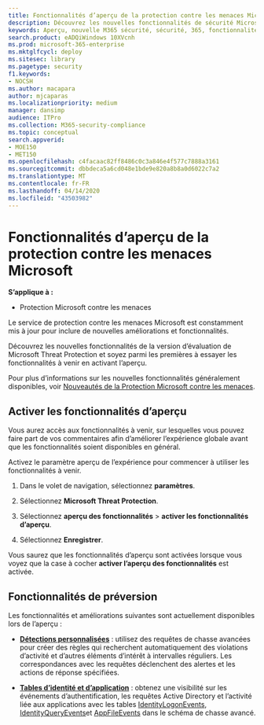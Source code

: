 ```yaml
---
title: Fonctionnalités d’aperçu de la protection contre les menaces Microsoft
description: Découvrez les nouvelles fonctionnalités de sécurité Microsoft 365
keywords: Aperçu, nouvelle M365 sécurité, sécurité, 365, fonctionnalités
search.product: eADQiWindows 10XVcnh
ms.prod: microsoft-365-enterprise
ms.mktglfcycl: deploy
ms.sitesec: library
ms.pagetype: security
f1.keywords:
- NOCSH
ms.author: macapara
author: mjcaparas
ms.localizationpriority: medium
manager: dansimp
audience: ITPro
ms.collection: M365-security-compliance
ms.topic: conceptual
search.appverid:
- MOE150
- MET150
ms.openlocfilehash: c4facaac82ff8486c0c3a846e4f577c7888a3161
ms.sourcegitcommit: dbbdeca5a6cd048e1bde9e820a8b8a0d6022c7a2
ms.translationtype: MT
ms.contentlocale: fr-FR
ms.lasthandoff: 04/14/2020
ms.locfileid: "43503982"
---
```

# <a name="microsoft-threat-protection-preview-features"></a>Fonctionnalités d’aperçu de la protection contre les menaces Microsoft

**S’applique à :**
- Protection Microsoft contre les menaces


Le service de protection contre les menaces Microsoft est constamment mis à jour pour inclure de nouvelles améliorations et fonctionnalités.

Découvrez les nouvelles fonctionnalités de la version d’évaluation de Microsoft Threat Protection et soyez parmi les premières à essayer les fonctionnalités à venir en activant l’aperçu.

Pour plus d’informations sur les nouvelles fonctionnalités généralement disponibles, voir [Nouveautés de la Protection Microsoft contre les menaces](whats-new.md).

## <a name="turn-on-preview-features"></a>Activer les fonctionnalités d’aperçu
Vous aurez accès aux fonctionnalités à venir, sur lesquelles vous pouvez faire part de vos commentaires afin d’améliorer l’expérience globale avant que les fonctionnalités soient disponibles en général.

Activez le paramètre aperçu de l’expérience pour commencer à utiliser les fonctionnalités à venir.

1. Dans le volet de navigation, sélectionnez **paramètres**.

2. Sélectionnez **Microsoft Threat Protection**.


3. Sélectionnez **aperçu des fonctionnalités** > **activer les fonctionnalités d’aperçu**. 

3. Sélectionnez **Enregistrer**.

Vous saurez que les fonctionnalités d’aperçu sont activées lorsque vous voyez que la case à cocher **activer l’aperçu des fonctionnalités** est activée. 

## <a name="preview-features"></a>Fonctionnalités de préversion
Les fonctionnalités et améliorations suivantes sont actuellement disponibles lors de l’aperçu :

- **[Détections personnalisées](custom-detections-overview.md)** : utilisez des requêtes de chasse avancées pour créer des règles qui recherchent automatiquement des violations d’activité et d’autres éléments d’intérêt à intervalles réguliers. Les correspondances avec les requêtes déclenchent des alertes et les actions de réponse spécifiées.

- **[Tables d’identité et d’application](advanced-hunting-schema-tables.md)** : obtenez une visibilité sur les événements d’authentification, les requêtes Active Directory et l’activité liée aux applications avec les tables [IdentityLogonEvents](advanced-hunting-identitylogonevents-table.md), [IdentityQueryEvents](advanced-hunting-identityqueryevents-table.md)et [AppFileEvents](advanced-hunting-appfileevents-table.md) dans le schéma de chasse avancé.
